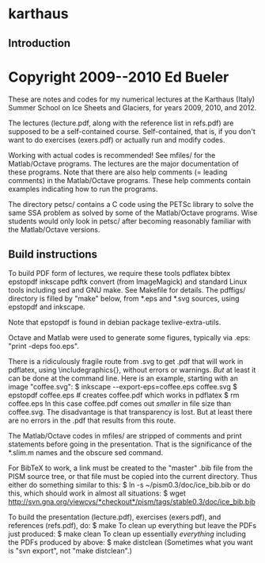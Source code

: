 karthaus
========

Introduction
------

#  Copyright 2009--2010  Ed Bueler

These are notes and codes for my numerical lectures at the Karthaus (Italy)
Summer School on Ice Sheets and Glaciers, for years 2009, 2010, and 2012.

The lectures (lecture.pdf, along with the reference list in refs.pdf) are
supposed to be a self-contained course.  Self-contained, that is, if you don't
want to do exercises (exers.pdf) or actually run and modify codes.

Working with actual codes is recommended!  See mfiles/ for the Matlab/Octave 
programs.  The lectures are the major documentation of these programs.  Note
that there are also help comments (= leading comments) in the Matlab/Octave
programs.  These help comments contain examples indicating how to run the
programs.

The directory petsc/ contains a C code using the PETSc library to solve the
same SSA problem as solved by some of the Matlab/Octave programs.  Wise students
would only look in petsc/ after becoming reasonably familiar with the
Matlab/Octave versions.

Build instructions
------

To build PDF form of lectures, we require these tools
  pdflatex
  bibtex
  epstopdf
  inkscape
  pdftk
  convert   (from ImageMagick)
and standard Linux tools including sed and GNU make.  See
Makefile for details.  The pdffigs/ directory is filled by "make" 
below, from *.eps and *.svg sources, using epstopdf and inkscape.

Note that epstopdf is found in debian package texlive-extra-utils.

Octave and Matlab were used to generate some figures, typically via
.eps: "print -deps foo.eps".

There is a ridiculously fragile route from .svg to get .pdf that will work
in pdflatex, using \includegraphics{}, without errors or warnings.
*But* at least it can be done at the command line.  Here is an example,
starting with an image "coffee.svg":
  $ inkscape --export-eps=coffee.eps coffee.svg
  $ epstopdf coffee.eps  # creates coffee.pdf which works in pdflatex
  $ rm coffee.eps
In this case coffee.pdf comes out *smaller* in file size than coffee.svg.
The disadvantage is that transparency is lost.  But at least there
are no errors in the .pdf that results from this route.

The Matlab/Octave codes in mfiles/ are stripped of comments and print
statements before going in the presentation.  That is the significance
of the *.slim.m names and the obscure sed command.

For BibTeX to work, a link must be created to the "master" .bib file from
the PISM source tree, or that file must be copied into the current directory.
Thus either do something similar to this:
  $ ln -s ~/pism0.3/doc/ice_bib.bib
or do this, which should work in almost all situations:
  $ wget http://svn.gna.org/viewcvs/*checkout*/pism/tags/stable0.3/doc/ice_bib.bib

To build the presentation (lecture.pdf), exercises (exers.pdf), and references
(refs.pdf), do:
  $ make
To clean up everything but leave the PDFs just produced:
  $ make clean
To clean up essentially *everything* including the PDFs produced by above:
  $ make distclean
(Sometimes what you want is "svn export", not "make distclean".)

